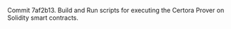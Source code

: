 Commit 7af2b13.                    Build and Run scripts for executing the Certora Prover on Solidity smart contracts.